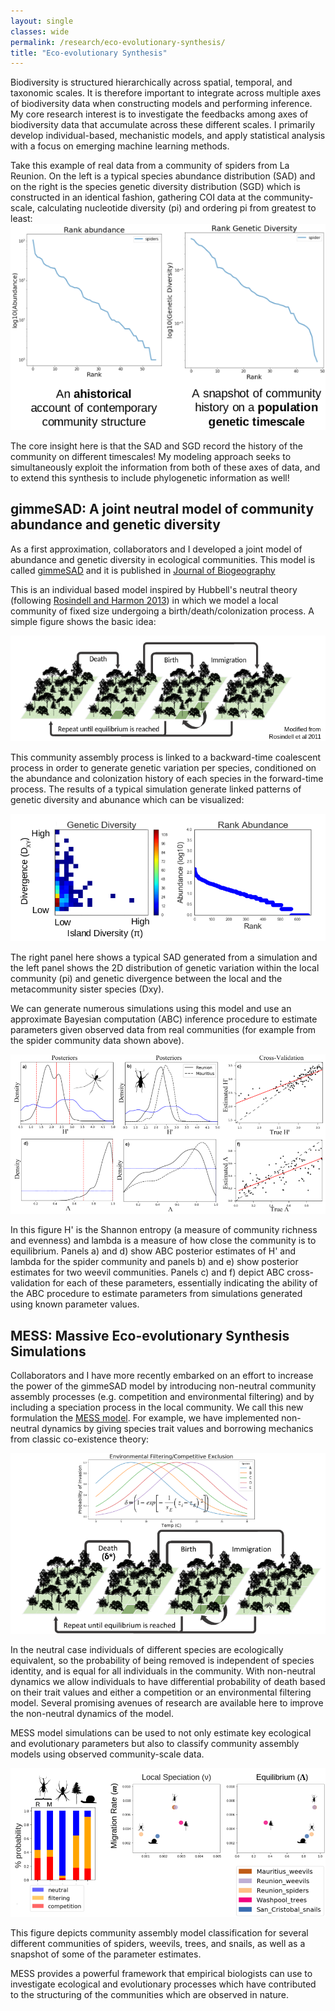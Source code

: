 ```yaml
---
layout: single
classes: wide
permalink: /research/eco-evolutionary-synthesis/
title: "Eco-evolutionary Synthesis"
---
```


Biodiversity is structured hierarchically across spatial, temporal, and
taxonomic scales. It is therefore important to integrate across multiple
axes of biodiversity data when constructing models and performing inference.
My core research interest is to investigate the feedbacks among axes of
biodiversity data that accumulate across these different scales. I primarily
develop individual-based, mechanistic models, and apply statistical analysis
with a focus on emerging machine learning methods.

Take this example of real data from a community of spiders from La Reunion.
On the left is a typical species abundance distribution (SAD) and on the right
is the species genetic diversity distribution (SGD) which is constructed in an
identical fashion, gathering COI data at the community-scale, calculating
nucleotide diversity (pi) and ordering pi from greatest to least:
![Empirical SAD and SGD](/assets/images/gimmeSAD-Abundance-Genetic-data.png)

The core insight here is that the SAD and SGD record the history of the
community on different timescales! My modeling approach seeks to simultaneously
exploit the information from both of these axes of data, and to extend this
synthesis to include phylogenetic information as well!

## gimmeSAD: A joint neutral model of community abundance and genetic diversity
As a first approximation, collaborators and I developed a joint model of
abundance and genetic diversity in ecological communities. This model is called
[gimmeSAD](https://github.com/isaacovercast/gimmeSAD) and it is published in
[Journal of Biogeography](https://onlinelibrary.wiley.com/doi/abs/10.1111/jbi.13541)

This is an individual based model inspired by Hubbell's neutral theory (following
[Rosindell and Harmon 2013](https://onlinelibrary.wiley.com/doi/full/10.1111/jbi.12064))
in which we model a local community of fixed size
undergoing a birth/death/colonization process. A simple figure shows the basic idea:

![Forward-time Community Assembly Model](/assets/images/gimmeSAD-Assembly-Model.png)

This community assembly process is linked to a backward-time coalescent process
in order to generate genetic variation per species, conditioned on the abundance
and colonization history of each species in the forward-time process. The results
of a typical simulation generate linked patterns of genetic diversity and
abunance which can be visualized:

![Simulated 2D-SGD and SAD](/assets/images/gimmeSAD-Simulations.png)

The right panel here shows a typical SAD generated from a simulation and the
left panel shows the 2D distribution of genetic variation within the local
community (pi) and genetic divergence between the local and the metacommunity sister
species (Dxy).

We can generate numerous simulations using this model and use an approximate
Bayesian computation (ABC) inference procedure to estimate parameters given observed
data from real communities (for example from the spider community data shown
above).

![gimmeSAD Empirical Results](/assets/images/gimmeSAD-Empirical.png)

In this figure H' is the Shannon entropy (a measure of community richness and
evenness) and lambda is a measure of how close the community is to equilibrium.
Panels a) and d) show ABC posterior estimates of H' and lambda for the spider
community and panels b) and e) show posterior estimates for two weevil
communities. Panels c) and f) depict ABC cross-validation for each of these
parameters, essentially indicating the ability of the ABC procedure to
estimate parameters from simulations generated using known parameter values.

## MESS: Massive Eco-evolutionary Synthesis Simulations

Collaborators and I have more recently embarked on an effort to increase the
power of the gimmeSAD model by introducing non-neutral community assembly
processes (e.g. competition and environmental filtering) and by including a
speciation process in the local community. We call this new formulation the
[MESS model](https://github.com/messdiv/MESS). For example, we have implemented
non-neutral dynamics by giving species trait values and borrowing mechanics
from classic co-existence theory:

![MESS Non-neutral Dynamics](/assets/images/MESS-Non-Neutral-Dynamics.png)

In the neutral case individuals of different species are ecologically equivalent,
so the probability of being removed is independent of species identity, and is
equal for all individuals in the community. With non-neutral dynamics we allow
individuals to have differential probability of death based on their trait
values and either a competition or an environmental filtering model. Several
promising avenues of research are available here to improve the non-neutral
dynamics of the model.

MESS model simulations can be used to not only estimate key ecological and
evolutionary parameters but also to classify community assembly models using
observed community-scale data.

![MESS Empirical Results](/assets/images/MESS-Results.png)

This figure depicts community assembly model classification for several different
communities of spiders, weevils, trees, and snails, as well as a snapshot of
some of the parameter estimates.

MESS provides a powerful framework that empirical biologists can use to
investigate ecological and evolutionary processes which have contributed to
the structuring of the communities which are observed in nature.
